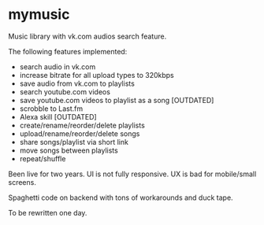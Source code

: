 # mymusic
Music library with vk.com audios search feature.

The following features implemented:
- search audio in vk.com
- increase bitrate for all upload types to 320kbps
- save audio from vk.com to playlists
- search youtube.com videos
- save youtube.com videos to playlist as a song [OUTDATED]
- scrobble to Last.fm
- Alexa skill [OUTDATED]
- create/rename/reorder/delete playlists
- upload/rename/reorder/delete songs
- share songs/playlist via short link
- move songs between playlists
- repeat/shuffle


Been live for two years. UI is not fully responsive. UX is bad for mobile/small screens.

Spaghetti code on backend with tons of workarounds and duck tape.

To be rewritten one day.
